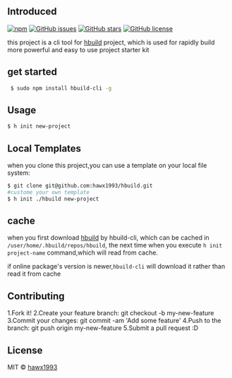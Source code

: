 
## Introduced

<p align="center">

[![npm](https://img.shields.io/npm/v/hbuild-cli.svg?style=flat)](https://www.npmjs.com/package/hbuild-cli)  [![GitHub issues](https://img.shields.io/github/issues/hawx1993/hbuild-cli.svg)](https://github.com/hawx1993/hbuild-cli/issues)  [![GitHub stars](https://img.shields.io/github/stars/hawx1993/hbuild-cli.svg)](https://github.com/hawx1993/hbuild-cli/stargazers)
[![GitHub license](https://img.shields.io/badge/license-MIT-blue.svg)](https://raw.githubusercontent.com/hawx1993/hbuild-cli/master/LICENSE)
</p>


this project is a cli tool for [hbuild](https://github.com/hawx1993/hbuild) project, which is used for rapidly build more powerful and easy to use project starter kit

## get started

```bash
 $ sudo npm install hbuild-cli -g
```

## Usage

```bash
$ h init new-project
```

## Local Templates

when you clone this project,you can  use a template on your local file system:

```bash
$ git clone git@github.com:hawx1993/hbuild.git
#custome your own template
$ h init ./hbuild new-project
```
## cache

when you first download [hbuild](https://github.com/hawx1993/hbuild) by hbuild-cli, which can be cached in `/user/home/.hbuild/repos/hbuild`, the next time when you execute `h init project-name` command,which will read from cache.

if online package's version is newer,`hbuild-cli` will download it rather than read it from cache

## Contributing

1.Fork it!
2.Create your feature branch: git checkout -b my-new-feature
3.Commit your changes: git commit -am 'Add some feature'
4.Push to the branch: git push origin my-new-feature
5.Submit a pull request :D

## License

MIT © [hawx1993](https://github.com/hawx1993)
